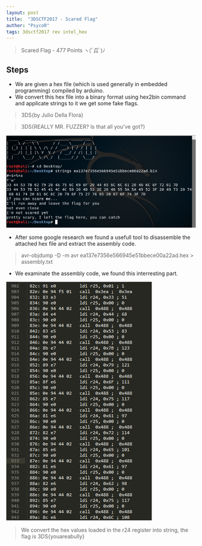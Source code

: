 ```yaml
---
layout: post
title:  "3DSCTF2017 - Scared Flag"
author: "PsycoR"
tags: 3dsctf2017 rev intel_hex
---
```


>  Scared Flag - 477 Points
ヽ(ﾟДﾟ)ﾉ




## Steps
- We are given a hex file (which is used generally in embedded programming) compiled by arduino.
- We convert this hex file into a binary format using hex2bin command and applicate strings to it we get some fake flags.


> 3DS{by Julio Della Flora}

> 3DS{REALLY MR. FUZZER? Is that all you've got?}

 ![](https://github.com/pow270/pow270.github.io/blob/master/_posts/pictures/1.PNG?raw=true)


- After some google research we found a usefull tool to disassemble the attached hex file and extract the assembly code.
> avr-objdump -D -m avr ea137e7356e566945e51bbece00a22ad.hex > assembly.txt

- We examinate the assembly code, we found this interresting part.

 ![](https://github.com/pow270/pow270.github.io/blob/master/_posts/pictures/2.PNG?raw=true)
 
 > We convert the hex values loaded in the r24 register into string, the flag is 3DS{youareabully}
